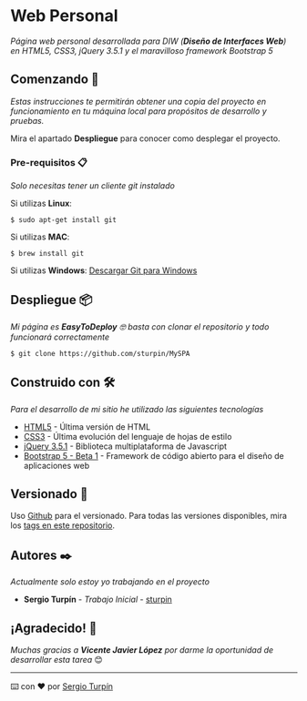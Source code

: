 # Web Personal

_Página web personal desarrollada para DIW (__Diseño de Interfaces Web__) en HTML5, CSS3, jQuery 3.5.1 y el maravilloso framework Bootstrap 5_

## Comenzando 🚀

_Estas instrucciones te permitirán obtener una copia del proyecto en funcionamiento en tu máquina local para propósitos de desarrollo y pruebas._

Mira el apartado **Despliegue** para conocer como desplegar el proyecto.


### Pre-requisitos 📋

_Solo necesitas tener un cliente git instalado_

Si utilizas **Linux**:

```
$ sudo apt-get install git 
```

Si utilizas **MAC**:
```
$ brew install git 
```

Si utilizas **Windows**:
[Descargar Git para Windows](http://git-scm.com/download/win)

## Despliegue 📦

_Mi página es __EasyToDeploy__ 🤓 basta con clonar el repositorio y todo funcionará correctamente_

```
$ git clone https://github.com/sturpin/MySPA
```

## Construido con 🛠️

_Para el desarrollo de mi sitio he utilizado las siguientes tecnologías_

* [HTML5](https://developer.mozilla.org/es/docs/HTML/HTML5) - Última versión de HTML
* [CSS3](https://developer.mozilla.org/es/docs/Archive/CSS3) - Última evolución del lenguaje de hojas de estilo
* [jQuery 3.5.1](https://jquery.com/) - Biblioteca multiplataforma de Javascript
* [Bootstrap 5 - Beta 1](https://getbootstrap.com/) - Framework de código abierto para el diseño de aplicaciones web

## Versionado 📌

Uso [Github](https://github.com/) para el versionado. Para todas las versiones disponibles, mira los [tags en este repositorio](https://github.com/sturpin/MySPA/tags).

## Autores ✒️

_Actualmente solo estoy yo trabajando en el proyecto_ 

* **Sergio Turpín** - *Trabajo Inicial* - [sturpin](https://github.com/sturpin/)

## ¡Agradecido! 🎁

_Muchas gracias a __Vicente Javier López__ por darme la oportunidad de desarrollar esta tarea_ 😊


---
⌨️ con ❤️ por [Sergio Turpín](https://github.com/sturpin/) 